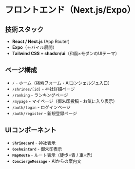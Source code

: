 # フロントエンド（Next.js/Expo）

## 技術スタック

- **React / Next.js** (App Router)
- **Expo**（モバイル展開）
- **Tailwind CSS + shadcn/ui**（和風×モダンのUIテーマ）

## ページ構成

- `/` - ホーム（検索フォーム・AIコンシェルジュ入口）
- `/shrines/[id]` - 神社詳細ページ
- `/ranking` - ランキングページ
- `/mypage` - マイページ（御朱印投稿・お気に入り表示）
- `/auth/login` - ログインページ
- `/auth/register` - 新規登録ページ

## UIコンポーネント

- **`ShrineCard`** - 神社表示
- **`GoshuinCard`** - 御朱印表示
- **`MapRoute`** - ルート表示（徒歩=青 / 車=赤）
- **`ConciergeMessage`** - AIからの案内文
